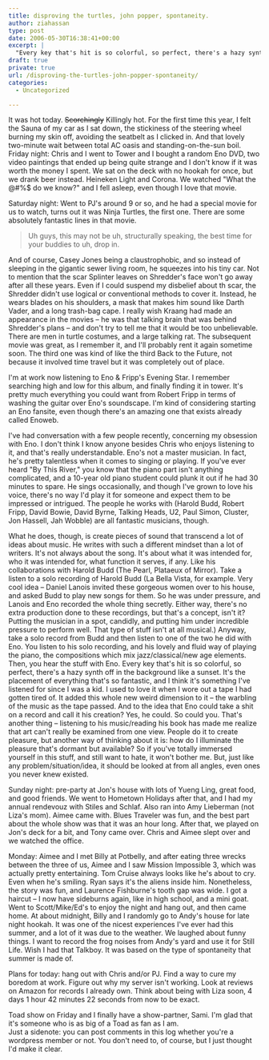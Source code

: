 ```yaml
---
title: disproving the turtles, john popper, spontaneity.
author: ziahassan
type: post
date: 2006-05-30T16:38:41+00:00
excerpt: |
  "Every key that's hit is so colorful, so perfect, there's a hazy synth off in the background like a sunset.  It's the placement of everything that's so fantastic, and I think it's something I've listened for since I was a kid.  I used to love it when I wore out a tape I had gotten tired of.  It added this whole new weird dimension to it - the warbling of the music as the tape passed."
draft: true
private: true
url: /disproving-the-turtles-john-popper-spontaneity/
categories:
  - Uncategorized

---
```

It was hot today. <strike>Scorchingly</strike> Killingly hot. For the first time this year, I felt the Sauna of my car as I sat down, the stickiness of the steering wheel burning my skin off, avoiding the seatbelt as I clicked in. And that lovely two-minute wait between total AC oasis and standing-on-the-sun boil.  
Friday night: Chris and I went to Tower and I bought a random Eno DVD, two video paintings that ended up being quite strange and I don't know if it was worth the money I spent. We sat on the deck with no hookah for once, but we drank beer instead. Heineken Light and Corona. We watched "What the @#%$ do we know?" and I fell asleep, even though I love that movie.

Saturday night: Went to PJ's around 9 or so, and he had a special movie for us to watch, turns out it was Ninja Turtles, the first one. There are some absolutely fantastic lines in that movie.

> Uh guys, this may not be uh, structurally speaking, the best time for your buddies to uh, drop in.

And of course, Casey Jones being a claustrophobic, and so instead of sleeping in the gigantic sewer living room, he squeezes into his tiny car. Not to mention that the scar Splinter leaves on Shredder's face won't go away after all these years. Even if I could suspend my disbelief about th scar, the Shredder didn't use logical or conventional methods to cover it. Instead, he wears blades on his shoulders, a mask that makes him sound like Darth Vader, and a long trash-bag cape. I really wish Kraang had made an appearance in the movies &#8211; he was that talking brain that was behind Shredder's plans &#8211; and don't try to tell me that it would be too unbelievable. There are men in turtle costumes, and a large talking rat. The subsequent movie was great, as I remember it, and I'll probably rent it again sometime soon. The third one was kind of like the third Back to the Future, not because it involved time travel but it was completely out of place.

I'm at work now listening to Eno & Fripp's Evening Star. I remember searching high and low for this album, and finally finding it in tower. It's pretty much everything you could want from Robert Fripp in terms of washing the guitar over Eno's soundscape. I'm kind of considering starting an Eno fansite, even though there's an amazing one that exists already called Enoweb.

I've had conversation with a few people recently, concerning my obsession with Eno. I don't think I know anyone besides Chris who enjoys listening to it, and that's really understandable. Eno's not a master musician. In fact, he's pretty talentless when it comes to singing or playing. If you've ever heard "By This River," you know that the piano part isn't anything complicated, and a 10-year old piano student could plunk it out if he had 30 minutes to spare. He sings occasionally, and though I've grown to love his voice, there's no way I'd play it for someone and expect them to be impressed or intrigued. The people he works with (Harold Budd, Robert Fripp, David Bowie, David Byrne, Talking Heads, U2, Paul Simon, Cluster, Jon Hassell, Jah Wobble) are all fantastic musicians, though.

What he does, though, is create pieces of sound that transcend a lot of ideas about music. He writes with such a different mindset than a lot of writers. It's not always about the song. It's about what it was intended for, who it was intended for, what function it serves, if any. Like his collaborations with Harold Budd (The Pearl, Plataeux of Mirror). Take a listen to a solo recording of Harold Budd (La Bella Vista, for example. Very cool idea &#8211; Daniel Lanois invited these gorgeous women over to his house, and asked Budd to play new songs for them. So he was under pressure, and Lanois and Eno recorded the whole thing secretly. Either way, there's no extra production done to these recordings, but that's a concept, isn't it? Putting the musician in a spot, candidly, and putting him under incredible pressure to perform well. That type of stuff isn't at all musical.) Anyway, take a solo record from Budd and then listen to one of the two he did with Eno. You listen to his solo recording, and his lovely and fluid way of playing the piano, the compositions which mix jazz/classical/new age elements. Then, you hear the stuff with Eno. Every key that's hit is so colorful, so perfect, there's a hazy synth off in the background like a sunset. It's the placement of everything that's so fantastic, and I think it's something I've listened for since I was a kid. I used to love it when I wore out a tape I had gotten tired of. It added this whole new weird dimension to it &#8211; the warbling of the music as the tape passed. And to the idea that Eno could take a shit on a record and call it his creation? Yes, he could. So could you. That's another thing &#8211; listening to his music/reading his book has made me realize that art can't really be examined from one view. People do it to create pleasure, but another way of thinking about it is: how do I illuminate the pleasure that's dormant but available? So if you've totally immersed yourself in this stuff, and still want to hate, it won't bother me. But, just like any problem/situation/idea, it should be looked at from all angles, even ones you never knew existed.

Sunday night: pre-party at Jon's house with lots of Yueng Ling, great food, and good friends. We went to Hometown Holidays after that, and I had my annual rendevouz with Stiles and Schlaf. Also ran into Amy Lieberman (not Liza's mom). Aimee came with. Blues Traveler was fun, and the best part about the whole show was that it was an hour long. After that, we played on Jon's deck for a bit, and Tony came over. Chris and Aimee slept over and we watched the office.

Monday: Aimee and I met Billy at Potbelly, and after eating three wrecks between the three of us, Aimee and I saw Mission Impossible 3, which was actually pretty entertaining. Tom Cruise always looks like he's about to cry. Even when he's smiling. Ryan says it's the aliens inside him. Nonetheless, the story was fun, and Laurence Fishburne's tooth gap was wide. I got a haircut &#8211; I now have sideburns again, like in high school, and a mini goat. Went to Scott/Mike/Ed's to enjoy the night and hang out, and then came home. At about midnight, Billy and I randomly go to Andy's house for late night hookah. It was one of the nicest experiences I've ever had this summer, and a lot of it was due to the weather. We laughed about funny things. I want to record the frog noises from Andy's yard and use it for Still Life. Wish I had that Talkboy. It was based on the type of spontaneity that summer is made of.

Plans for today: hang out with Chris and/or PJ. Find a way to cure my boredom at work. Figure out why my server isn't working. Look at reviews on Amazon for records I already own. Think about being with Liza soon, 4 days 1 hour 42 minutes 22 seconds from now to be exact.

Toad show on Friday and I finally have a show-partner, Sami. I'm glad that it's someone who is as big of a Toad as fan as I am.  
Just a sidenote: you can post comments in this log whether you're a wordpress member or not. You don't need to, of course, but I just thought I'd make it clear.